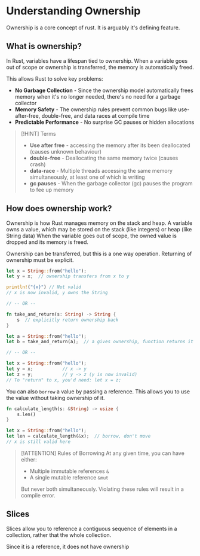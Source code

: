 # Understanding Ownership

Ownership is a core concept of rust. It is arguably it's defining feature.

## What is ownership?

In Rust, variables have a lifespan tied to ownership. When a variable goes out of
scope or ownership is transferred, the memory is automatically freed.

This allows Rust to solve key problems:

- **No Garbage Collection** - Since the ownership model automatically frees memory
  when it's no longer needed, there's no need for a garbage collector
- **Memory Safety** - The ownership rules prevent common bugs like use-after-free,
  double-free, and data races at compile time
- **Predictable Performance** - No surprise GC pauses or hidden allocations

> [!HINT] Terms
>
> - **Use after free** - accessing the memory after its been deallocated (causes
>   unknown behaviour)
> - **double-free** - Deallocating the same memory twice (causes crash)
> - **data-race** - Multiple threads accessing the same memory simultaneously, at
>   least one of which is writing
> - **gc pauses** - When the garbage collector (gc) pauses the program to fee up
>   memory

## How does ownership work?

Ownership is how Rust manages memory on the stack and heap. A variable owns
a value, which may be stored on the stack (like integers) or heap (like String data)
When the variable goes out of scope, the owned value is dropped and its memory
is freed.

Ownership can be transferred, but this is a one way operation. Returning of ownership
must be explicit.

```rust
let x = String::from("hello");
let y = x;  // ownership transfers from x to y

println!("{x}") // Not valid
// x is now invalid, y owns the String

// -- OR --

fn take_and_return(s: String) -> String {
    s  // explicitly return ownership back
}

let a = String::from("hello");
let b = take_and_return(a);  // a gives ownership, function returns it to b

// -- OR --

let x = String::from("hello");
let y = x;           // x -> y
let z = y;           // y -> z (y is now invalid)
// To "return" to x, you'd need: let x = z;
```

You can also `borrow` a value by passing a reference. This allows you to use the
value without taking ownership of it.

```rust
fn calculate_length(s: &String) -> usize {
    s.len()
}

let x = String::from("hello");
let len = calculate_length(&x);  // borrow, don't move
// x is still valid here
```

> [!ATTENTION] Rules of Borrowing
> At any given time, you can have either:
>
> - Multiple immutable references `&`
> - A single mutable reference `&mut`
>
> But never both simultaneously. Violating these rules will result in a compile error.

## Slices

Slices allow you to reference a contiguous sequence of elements in a collection,
rather that the whole collection.

Since it is a reference, it does not have ownership
